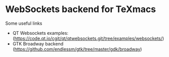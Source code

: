 #  WebSockets backend for TeXmacs


Some useful links

* QT Websockets examples: (https://code.qt.io/cgit/qt/qtwebsockets.git/tree/examples/websockets/)
* GTK Broadway backend (https://github.com/endlessm/gtk/tree/master/gdk/broadway)



